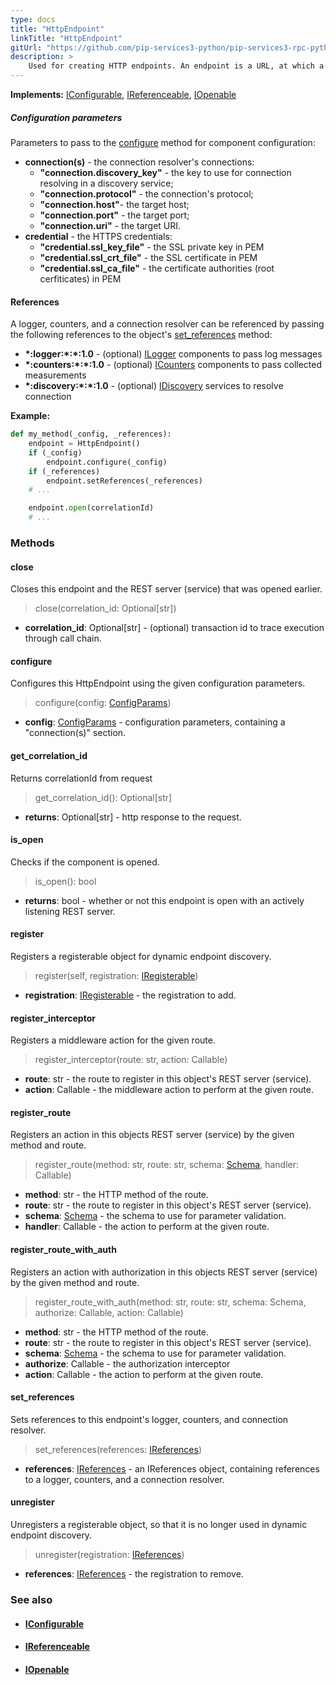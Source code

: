 ```yaml
---
type: docs
title: "HttpEndpoint"
linkTitle: "HttpEndpoint"
gitUrl: "https://github.com/pip-services3-python/pip-services3-rpc-python"
description: >
    Used for creating HTTP endpoints. An endpoint is a URL, at which a given service can be accessed by a client. 
---
```


**Implements:** [IConfigurable](../../../commons/config/iconfigurable), [IReferenceable](../../../commons/refer/ireferenceable), [IOpenable](../../../commons/run/iopenable)



##### Configuration parameters
Parameters to pass to the [configure](#configure) method for component configuration:

- **connection(s)** - the connection resolver's connections:
    - **"connection.discovery_key"** - the key to use for connection resolving in a discovery service;
    - **"connection.protocol"** - the connection's protocol;
    - **"connection.host"**- the target host;
    - **"connection.port"** - the target port;
    - **"connection.uri"** - the target URI.
- **credential** - the HTTPS credentials:
    - **"credential.ssl_key_file"** - the SSL private key in PEM
    - **"credential.ssl_crt_file"** - the SSL certificate in PEM
    - **"credential.ssl_ca_file"** - the certificate authorities (root cerfiticates) in PEM


#### References
A logger, counters, and a connection resolver can be referenced by passing the 
following references to the object's [set_references](#set_references) method:

- **\*:logger:\*:\*:1.0** - (optional) [ILogger](../../../components/log/ilogger) components to pass log messages
- **\*:counters:\*:\*:1.0** - (optional) [ICounters](../../../components/count/icounters) components to pass collected measurements
- **\*:discovery:\*:\*:1.0** - (optional) [IDiscovery](../../../components/connect/idiscovery) services to resolve connection



**Example:**

```python
def my_method(_config, _references):
    endpoint = HttpEndpoint()
    if (_config)
        endpoint.configure(_config)
    if (_references)
        endpoint.setReferences(_references)
    # ...

    endpoint.open(correlationId)
    # ...
```


### Methods

#### close
Closes this endpoint and the REST server (service) that was opened earlier.

> close(correlation_id: Optional[str])

- **correlation_id**: Optional[str] - (optional) transaction id to trace execution through call chain.


#### configure
Configures this HttpEndpoint using the given configuration parameters.

> configure(config: [ConfigParams](../../../commons/config/config_params))

- **config**: [ConfigParams](../../../commons/config/config_params) - configuration parameters, containing a "connection(s)" section.


#### get_correlation_id
Returns correlationId from request

> get_correlation_id(): Optional[str]

- **returns**: Optional[str] - http response to the request.


#### is_open
Checks if the component is opened.

> is_open(): bool

- **returns**: bool - whether or not this endpoint is open with an actively listening REST server.


#### register
Registers a registerable object for dynamic endpoint discovery.

> register(self, registration: [IRegisterable](../../services/iregisterable))

- **registration**: [IRegisterable](../../services/iregisterable) - the registration to add.


#### register_interceptor
Registers a middleware action for the given route.

> register_interceptor(route: str, action: Callable)

- **route**: str - the route to register in this object's REST server (service).
- **action**: Callable - the middleware action to perform at the given route.


#### register_route
Registers an action in this objects REST server (service) by the given method and route.

> register_route(method: str, route: str, schema: [Schema](../../../commons/validate/schema), handler: Callable)

- **method**: str - the HTTP method of the route.
- **route**: str - the route to register in this object's REST server (service).
- **schema**: [Schema](../../../commons/validate/schema) - the schema to use for parameter validation.
- **handler**: Callable - the action to perform at the given route.


#### register_route_with_auth
Registers an action with authorization in this objects REST server (service)
by the given method and route.

> register_route_with_auth(method: str, route: str, schema: Schema, authorize: Callable, action: Callable)

- **method**: str - the HTTP method of the route.
- **route**: str - the route to register in this object's REST server (service).
- **schema**: [Schema](../../../commons/validate/schema) - the schema to use for parameter validation.
- **authorize**: Callable - the authorization interceptor
- **action**: Callable - the action to perform at the given route.


#### set_references
Sets references to this endpoint's logger, counters, and connection resolver.

> set_references(references: [IReferences](../../../commons/refer/ireferences))

- **references**: [IReferences](../../../commons/refer/ireferences) - an IReferences object, containing references to a logger, counters, and a connection resolver.


#### unregister
Unregisters a registerable object, so that it is no longer used in dynamic endpoint discovery.

> unregister(registration: [IReferences](../../../commons/refer/ireferences))

- **references**: [IReferences](../../../commons/refer/ireferences) - the registration to remove.



### See also
- #### [IConfigurable](../../../commons/config/iconfigurable)
- #### [IReferenceable](../../../commons/refer/ireferenceable)
- #### [IOpenable](../../../commons/run/iopenable)
